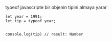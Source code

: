 <p>typeof javascripte bir objenin tipini almaya yarar</p><p></p><pre><code>let year = 1991;
let tip = typeof year; 

console.log(tip) // result: Number</code></pre><p></p>